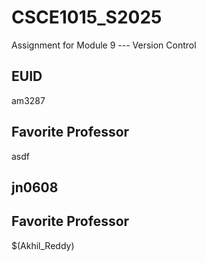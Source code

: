 # CSCE1015_S2025

Assignment for Module 9 --- Version Control

## EUID
am3287
## Favorite Professor
asdf
## jn0608

## Favorite Professor
$(Akhil_Reddy)
